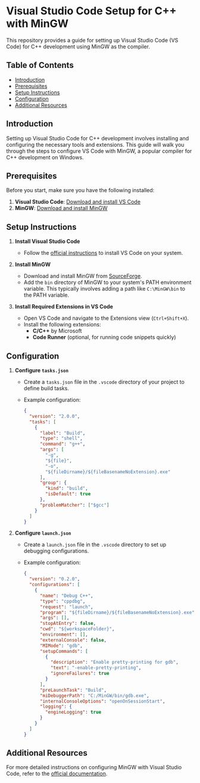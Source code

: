 # Visual Studio Code Setup for C++ with MinGW

This repository provides a guide for setting up Visual Studio Code (VS Code) for C++ development using MinGW as the compiler.

## Table of Contents

- [Introduction](#introduction)
- [Prerequisites](#prerequisites)
- [Setup Instructions](#setup-instructions)
- [Configuration](#configuration)
- [Additional Resources](#additional-resources)

## Introduction

Setting up Visual Studio Code for C++ development involves installing and configuring the necessary tools and extensions. This guide will walk you through the steps to configure VS Code with MinGW, a popular compiler for C++ development on Windows.

## Prerequisites

Before you start, make sure you have the following installed:

1. **Visual Studio Code**: [Download and install VS Code](https://code.visualstudio.com/)
2. **MinGW**: [Download and install MinGW](https://sourceforge.net/projects/mingw/)

## Setup Instructions

1. **Install Visual Studio Code**
   - Follow the [official instructions](https://code.visualstudio.com/docs/setup/setup-overview) to install VS Code on your system.

2. **Install MinGW**
   - Download and install MinGW from [SourceForge](https://sourceforge.net/projects/mingw/).
   - Add the `bin` directory of MinGW to your system's PATH environment variable. This typically involves adding a path like `C:\MinGW\bin` to the PATH variable.

3. **Install Required Extensions in VS Code**
   - Open VS Code and navigate to the Extensions view (`Ctrl+Shift+X`).
   - Install the following extensions:
     - **C/C++** by Microsoft
     - **Code Runner** (optional, for running code snippets quickly)

## Configuration

1. **Configure `tasks.json`**
   - Create a `tasks.json` file in the `.vscode` directory of your project to define build tasks.
   - Example configuration:

     ```json
     {
       "version": "2.0.0",
       "tasks": [
         {
           "label": "Build",
           "type": "shell",
           "command": "g++",
           "args": [
             "-g",
             "${file}",
             "-o",
             "${fileDirname}/${fileBasenameNoExtension}.exe"
           ],
           "group": {
             "kind": "build",
             "isDefault": true
           },
           "problemMatcher": ["$gcc"]
         }
       ]
     }
     ```

2. **Configure `launch.json`**
   - Create a `launch.json` file in the `.vscode` directory to set up debugging configurations.
   - Example configuration:

     ```json
     {
       "version": "0.2.0",
       "configurations": [
         {
           "name": "Debug C++",
           "type": "cppdbg",
           "request": "launch",
           "program": "${fileDirname}/${fileBasenameNoExtension}.exe",
           "args": [],
           "stopAtEntry": false,
           "cwd": "${workspaceFolder}",
           "environment": [],
           "externalConsole": false,
           "MIMode": "gdb",
           "setupCommands": [
             {
               "description": "Enable pretty-printing for gdb",
               "text": "-enable-pretty-printing",
               "ignoreFailures": true
             }
           ],
           "preLaunchTask": "Build",
           "miDebuggerPath": "C:/MinGW/bin/gdb.exe",
           "internalConsoleOptions": "openOnSessionStart",
           "logging": {
             "engineLogging": true
           }
         }
       ]
     }
     ```

## Additional Resources

For more detailed instructions on configuring MinGW with Visual Studio Code, refer to the [official documentation](https://code.visualstudio.com/docs/cpp/config-mingw).

